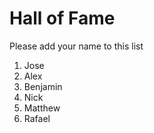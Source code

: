 # Hall of Fame
Please add your name to this list

1. Jose
2. Alex
3. Benjamin
4. Nick
5. Matthew
6. Rafael

